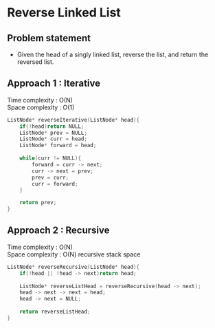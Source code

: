 # Reverse Linked List

## Problem statement 

- Given the head of a singly linked list, reverse the list, and return the reversed list.

## Approach 1 : Iterative

Time complexity : O(N)  
Space complexity : O(1)

```cpp
ListNode* reverseIterative(ListNode* head){
    if(!head)return NULL;
    ListNode* prev = NULL;
    ListNode* curr = head;
    ListNode* forward = head;
    
    while(curr != NULL){
        forward = curr -> next;
        curr -> next = prev;
        prev = curr;
        curr = forward;
    }

    return prev;
}
```

## Approach 2 : Recursive

Time complexity : O(N)  
Space complexity : O(N) recursive stack space

```cpp
ListNode* reverseRecursive(ListNode* head){
    if(!head || !head -> next)return head;
    
    ListNode* reverseListHead = reverseRecursive(head -> next);
    head -> next -> next = head;
    head -> next = NULL;
    
    return reverseListHead;
}
```